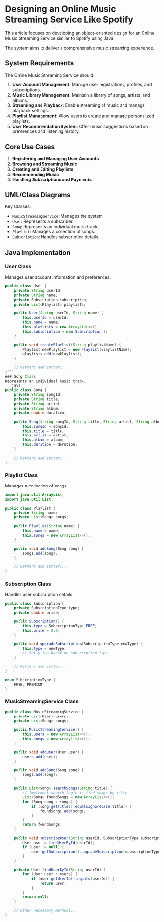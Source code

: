 # Designing an Online Music Streaming Service Like Spotify

This article focuses on developing an object-oriented design for an Online Music Streaming Service similar to Spotify using Java. 

The system aims to deliver a comprehensive music streaming experience.

## System Requirements

The Online Music Streaming Service should:

1. **User Account Management**: Manage user registrations, profiles, and subscriptions.
2. **Music Library Management**: Maintain a library of songs, artists, and albums.
3. **Streaming and Playback**: Enable streaming of music and manage playback settings.
4. **Playlist Management**: Allow users to create and manage personalized playlists.
5. **User Recommendation System**: Offer music suggestions based on preferences and listening history.

## Core Use Cases

1. **Registering and Managing User Accounts**
2. **Browsing and Streaming Music**
3. **Creating and Editing Playlists**
4. **Recommending Music**
5. **Handling Subscriptions and Payments**

## UML/Class Diagrams

Key Classes:

- `MusicStreamingService`: Manages the system.
- `User`: Represents a subscriber.
- `Song`: Represents an individual music track.
- `Playlist`: Manages a collection of songs.
- `Subscription`: Handles subscription details.

## Java Implementation

### User Class

Manages user account information and preferences.

```java
public class User {
    private String userId;
    private String name;
    private Subscription subscription;
    private List<Playlist> playlists;

    public User(String userId, String name) {
        this.userId = userId;
        this.name = name;
        this.playlists = new ArrayList<>();
        this.subscription = new Subscription();
    }

    public void createPlaylist(String playlistName) {
        Playlist newPlaylist = new Playlist(playlistName);
        playlists.add(newPlaylist);
    }

    // Getters and setters...
}```
### Song Class
Represents an individual music track.
```java
public class Song {
    private String songId;
    private String title;
    private String artist;
    private String album;
    private double duration;

    public Song(String songId, String title, String artist, String album, double duration) {
        this.songId = songId;
        this.title = title;
        this.artist = artist;
        this.album = album;
        this.duration = duration;
    }

    // Getters and setters...
}
```
### Playlist Class
Manages a collection of songs.
```java
import java.util.ArrayList;
import java.util.List;

public class Playlist {
    private String name;
    private List<Song> songs;

    public Playlist(String name) {
        this.name = name;
        this.songs = new ArrayList<>();
    }

    public void addSong(Song song) {
        songs.add(song);
    }

    // Getters and setters...
}
```
### Subscription Class
Handles user subscription details.
```java
public class Subscription {
    private SubscriptionType type;
    private double price;

    public Subscription() {
        this.type = SubscriptionType.FREE;
        this.price = 0.0;
    }

    public void upgradeSubscription(SubscriptionType newType) {
        this.type = newType;
        // Set price based on subscription type
    }

    // Getters and setters...
}

enum SubscriptionType {
    FREE, PREMIUM
}
```
### MusicStreamingService Class
```java
public class MusicStreamingService {
    private List<User> users;
    private List<Song> songs;

    public MusicStreamingService() {
        this.users = new ArrayList<>();
        this.songs = new ArrayList<>();
    }

    public void addUser(User user) {
        users.add(user);
    }

    public void addSong(Song song) {
        songs.add(song);
    }

    public List<Song> searchSongs(String title) {
        // Implement search logic to find songs by title
        List<Song> foundSongs = new ArrayList<>();
        for (Song song : songs) {
            if (song.getTitle().equalsIgnoreCase(title)) {
                foundSongs.add(song);
            }
        }
        return foundSongs;
    }

    public void subscribeUser(String userId, SubscriptionType subscriptionType) {
        User user = findUserById(userId);
        if (user != null) {
            user.getSubscription().upgradeSubscription(subscriptionType);
        }
    }

    private User findUserById(String userId) {
        for (User user : users) {
            if (user.getUserId().equals(userId)) {
                return user;
            }
        }
        return null;
    }

    // Other necessary methods...
}
```